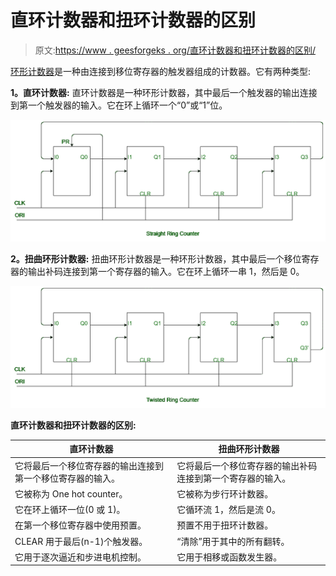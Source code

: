 # 直环计数器和扭环计数器的区别

> 原文:[https://www . geesforgeks . org/直环计数器和扭环计数器的区别/](https://www.geeksforgeeks.org/difference-between-straight-ring-counter-and-twisted-ring-counter/)

[环形计数器](https://www.geeksforgeeks.org/ring-counter-in-digital-logic/)是一种由连接到移位寄存器的触发器组成的计数器。它有两种类型:

**1。直环计数器:**
直环计数器是一种环形计数器，其中最后一个触发器的输出连接到第一个触发器的输入。它在环上循环一个“0”或“1”位。

![](img/a601dc287e7050106b8635e42d833a1a.png)

**2。扭曲环形计数器:**
扭曲环形计数器是一种环形计数器，其中最后一个移位寄存器的输出补码连接到第一个寄存器的输入。它在环上循环一串 1，然后是 0。

![](img/127ceba1e963ae7935140abf79e92111.png)

**直环计数器和扭环计数器的区别:**

<center>

| 直环计数器 | 扭曲环形计数器 |
| --- | --- |
| 它将最后一个移位寄存器的输出连接到第一个移位寄存器的输入。 | 它将最后一个移位寄存器的输出补码连接到第一个寄存器的输入。 |
| 它被称为 One hot counter。 | 它被称为步行环计数器。 |
| 它在环上循环一位(0 或 1)。 | 它循环流 1，然后是流 0。 |
| 在第一个移位寄存器中使用预置。 | 预置不用于扭环计数器。 |
| CLEAR 用于最后(n-1)个触发器。 | “清除”用于其中的所有翻转。 |
| 它用于逐次逼近和步进电机控制。 | 它用于相移或函数发生器。 |

</center>
